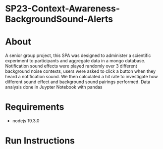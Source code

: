 # SP23-Context-Awareness-BackgroundSound-Alerts

# About

A senior group project, this SPA was designed to administer a scientific experiment to participants and aggregate data in a mongo database. Notification sound effects were played randomly over 3 different background noise contexts, users were asked to click a button when they heard a notification sound. We then calculated a hit rate to investigate how different sound effect and background sound pairings performed. Data analysis done in Juypter Notebook with pandas

# Requirements
* nodejs 19.3.0

# Run Instructions 

